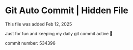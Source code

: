 # Git Auto Commit | Hidden File

This file was added Feb 12, 2025

Just for fun and keeping my daily git commit active 🤪

commit number: 534396

